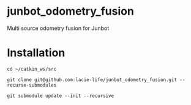 # junbot_odometry_fusion
Multi source odometry fusion for Junbot

# Installation

```
cd ~/catkin_ws/src

git clone git@github.com:lacie-life/junbot_odometry_fusion.git --recurse-submodules

git submodule update --init --recursive
```


